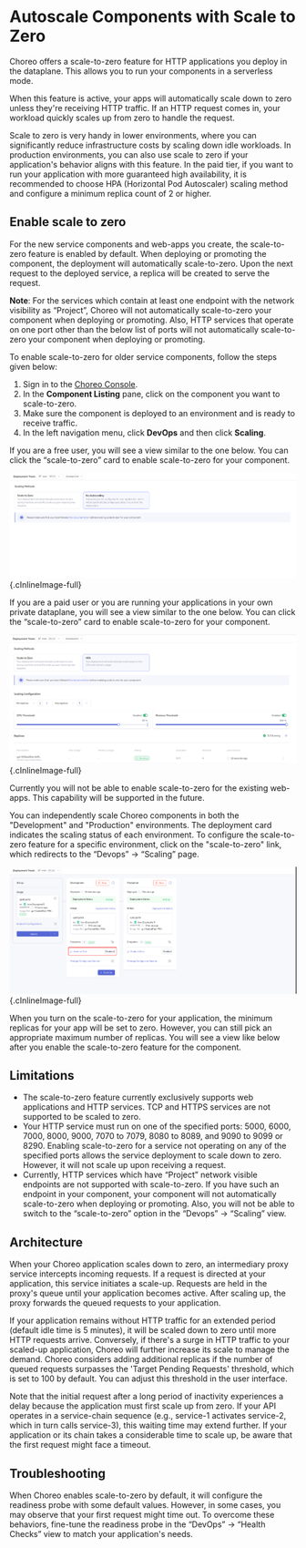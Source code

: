 # Autoscale Components with Scale to Zero

Choreo offers a scale-to-zero feature for HTTP applications you deploy in the dataplane. This allows you to run your components in a serverless mode.

When this feature is active, your apps will automatically scale down to zero unless they're receiving HTTP traffic. If an HTTP request comes in, your workload quickly scales up from zero to handle the request.

Scale to zero is very handy in lower environments, where you can significantly reduce infrastructure costs by scaling down idle workloads. In production environments, you can also use scale to zero if your application's behavior aligns with this feature. In the paid tier, if you want to run your application with more guaranteed high availability, it is recommended to choose HPA (Horizontal Pod Autoscaler) scaling method and configure a minimum replica count of 2 or higher.

## Enable scale to zero

For the new service components and web-apps you create, the scale-to-zero feature is enabled by default. When deploying or promoting the component, the deployment will automatically scale-to-zero.
Upon the next request to the deployed service, a replica will be created to serve the request.

**Note**: For the services which contain at least one endpoint with the network visibility as “Project”, Choreo will not automatically scale-to-zero your component when deploying or promoting.
Also, HTTP services that operate on one port other than the below list of ports will not automatically scale-to-zero your component when deploying or promoting.

To enable scale-to-zero for older service components, follow the steps given below:

1. Sign in to the [Choreo Console](https://console.choreo.dev/).
2. In the **Component Listing** pane, click on the component you want to scale-to-zero. 
3. Make sure the component is deployed to an environment and is ready to receive traffic.
4. In the left navigation menu, click **DevOps** and then click **Scaling**.

If you are a free user, you will see a view similar to the one below. You can click the “scale-to-zero” card to enable scale-to-zero for your component.

![Free User - Scale to Zero](../../assets/img/devops-and-ci-cd/scaling/free-user-scaling-view.png){.cInlineImage-full}

If you are a paid user or you are running your applications in your own private dataplane, you will see a view similar to the one below. You can click the “scale-to-zero” card to enable scale-to-zero for your component.

![Paid User - Scale to Zero](../../assets/img/devops-and-ci-cd/scaling/paid-user-scaling-view.png){.cInlineImage-full}

Currently you will not be able to enable scale-to-zero for the existing web-apps. This capability will be supported in the future.

You can independently scale Choreo components in both the "Development" and "Production" environments. The deployment card indicates the scaling status of each environment. To configure the scale-to-zero feature for a specific environment, click on the "scale-to-zero" link, which redirects to the “Devops” → “Scaling” page.

![Deploy View - Scale to Zero](../../assets/img/devops-and-ci-cd/scaling/scale-to-zero-in-deploy-view.png){.cInlineImage-full}

When you turn on the scale-to-zero for your application, the minimum replicas for your app will be set to zero. However, you can still pick an appropriate maximum number of replicas.
You will see a view like below after you enable the scale-to-zero feature for the component.

## Limitations

- The scale-to-zero feature currently exclusively supports web applications and HTTP services. TCP and HTTPS services are not supported to be scaled to zero.
- Your HTTP service must run on one of the specified ports: 5000, 6000, 7000, 8000, 9000, 7070 to 7079, 8080 to 8089, and 9090 to 9099 or 8290. Enabling scale-to-zero for a service not operating on any of the specified ports allows the service deployment to scale down to zero. However, it will not scale up upon receiving a request.
- Currently, HTTP services which have “Project” network visible endpoints are not supported with scale-to-zero.
  If you have such an endpoint in your component, your component will not automatically scale-to-zero when deploying or promoting. Also, you will not be able to switch to the “scale-to-zero” option in the “Devops” → “Scaling” view.

## Architecture 

When your Choreo application scales down to zero, an intermediary proxy service intercepts incoming requests. If a request is directed at your application, this service initiates a scale-up. Requests are held in the proxy's queue until your application becomes active. After scaling up, the proxy forwards the queued requests to your application.

If your application remains without HTTP traffic for an extended period (default idle time is 5 minutes), it will be scaled down to zero until more HTTP requests arrive. Conversely, if there's a surge in HTTP traffic to your scaled-up application, Choreo will further increase its scale to manage the demand. Choreo considers adding additional replicas if the number of queued requests surpasses the 'Target Pending Requests' threshold, which is set to 100 by default. You can adjust this threshold in the user interface.

Note that the initial request after a long period of inactivity experiences a delay because the application must first scale up from zero. If your API operates in a service-chain sequence (e.g., service-1 activates service-2, which in turn calls service-3), this waiting time may extend further. If your application or its chain takes a considerable time to scale up, be aware that the first request might face a timeout.

## Troubleshooting

When Choreo enables scale-to-zero by default, it will configure the readiness probe with some default values. However, in some cases, you may observe that your first request might time out. To overcome these behaviors, fine-tune the readiness probe in the “DevOps” → “Health Checks” view to match your application's needs.
